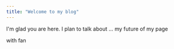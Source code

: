 ```yaml
---
title: "Welcome to my blog"
---
```


I'm glad you are here. I plan to talk about ...
my future of my page

with fan
